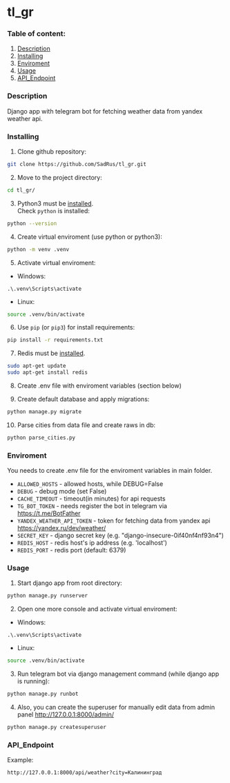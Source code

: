 # tl_gr

### Table of content:
1. [Description](#description)
2. [Installing](#installing)
3. [Enviroment](#enviroment)
4. [Usage](#usage)
5. [API_Endpoint](#api_endpoint)

### Description 

Django app with telegram bot for fetching weather data from yandex weather api.

### Installing

1. Clone github repository:
```sh
git clone https://github.com/SadRus/tl_gr.git
```

2. Move to the project directory:
```sh
cd tl_gr/
```

3. Python3 must be [installed](https://www.python.org/).  
Check `python` is installed:
```sh
python --version
```

4. Create virtual enviroment (use python or python3):
```sh
python -m venv .venv
```

5. Activate virtual enviroment:  
- Windows: 
```
.\.venv\Scripts\activate
```  
- Linux: 
```sh
source .venv/bin/activate
```

6. Use `pip` (or `pip3`) for install requirements:
```sh
pip install -r requirements.txt
```  

7. Redis must be [installed](https://redis.io/docs/install/install-redis/).  
```sh
sudo apt-get update
sudo apt-get install redis
```  

8. Create .env file with enviroment variables (section below)  

9. Create default database and apply migrations:
```sh
python manage.py migrate
```

10. Parse cities from data file and create raws in db:
```sh
python parse_cities.py
```

### Enviroment

You needs to create .env file for the enviroment variables in main folder.

- `ALLOWED_HOSTS` - allowed hosts, while DEBUG=False
- `DEBUG` - debug mode (set False)
- `CACHE_TIMEOUT` - timeout(in minutes) for api requests
- `TG_BOT_TOKEN` - needs register the bot in telegram via https://t.me/BotFather
- `YANDEX_WEATHER_API_TOKEN` - token for fetching data from yandex api https://yandex.ru/dev/weather/  
- `SECRET_KEY` - django secret key (e.g. "django-insecure-0if40nf4nf93n4")
- `REDIS_HOST` - redis host's ip address (e.g. 'localhost')
- `REDIS_PORT` - redis port (default: 6379)

### Usage

1. Start django app from root directory:
```sh
python manage.py runserver
```

2. Open one more console and activate virtual enviroment:
- Windows: 
```
.\.venv\Scripts\activate
```  
- Linux: 
```sh
source .venv/bin/activate
```

3. Run telegram bot via django management command (while django app is running):
```sh
python manage.py runbot
```

4. Also, you can create the superuser for manually edit data from admin panel http://127.0.0.1:8000/admin/
```sh
python manage.py createsuperuser
```

### API_Endpoint

Example:
```
http://127.0.0.1:8000/api/weather?city=Калининград
```